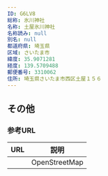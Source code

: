 ```yaml
---
ID: G6LV8
総称: 氷川神社
名称: 土屋氷川神社
名称読み: null
別名: null
都道府県: 埼玉県
区域: さいたま市
緯度: 35.9071281
経度: 139.5709488
郵便番号: 3310062
住所: 埼玉県さいたま市西区土屋１５６
---
```


## その他

### 参考URL

| URL | 説明          |
| --- | ------------- |
|     | OpenStreetMap |
